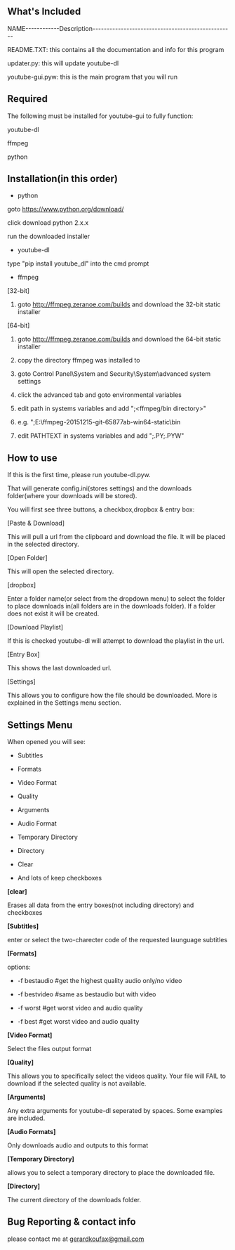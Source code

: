 What's Included
---------------

NAME------------Description--------------------------------------------------

README.TXT:     this contains all the documentation and info for this program

updater.py:     this will update youtube-dl

youtube-gui.pyw:  this is the main program that you will run


Required
--------

The following must be installed for youtube-gui to fully function:

youtube-dl

ffmpeg

python


Installation(in this order)
---------------------------

* python

goto https://www.python.org/download/

click download python 2.x.x

run the downloaded installer

* youtube-dl

type "pip install youtube_dl" into the cmd prompt

* ffmpeg

[32-bit]

1. goto http://ffmpeg.zeranoe.com/builds and download the 32-bit static installer

[64-bit]

1. goto http://ffmpeg.zeranoe.com/builds and download the 64-bit static installer

2. copy the directory ffmpeg was installed to

3. goto Control Panel\System and Security\System\advanced system settings

4. click the advanced tab and goto environmental variables

5. edit path in systems variables and add ";<ffmpeg/bin directory>"

6. e.g. ";E:\ffmpeg-20151215-git-65877ab-win64-static\bin

7. edit PATHTEXT in systems variables and add ";.PY;.PYW"


How to use
----------

If this is the first time, please run youtube-dl.pyw.

That will generate config.ini(stores settings) and the downloads folder(where your downloads will be stored).

You will first see three buttons, a checkbox,dropbox & entry box:

[Paste & Download]

This will pull a url from the clipboard and download the file. It will be  placed in the selected directory.

[Open Folder]

This will open the selected directory.

[dropbox]

Enter a folder name(or select from the dropdown menu) to select the folder to place downloads in(all folders are in the downloads folder). If a folder does not exist it will be created.

[Download Playlist]

If this is checked youtube-dl will attempt to download the playlist in the url.

[Entry Box]

This shows the last downloaded url.

[Settings]

This allows you to configure how the file should be downloaded. More is explained in the Settings menu section.


Settings Menu
-------------

When opened you will see: 

* Subtitles

* Formats

* Video Format

* Quality

* Arguments

* Audio Format

* Temporary Directory

* Directory

* Clear

* And lots of keep checkboxes

**[clear]**

Erases all data from the entry boxes(not including directory) and checkboxes

**[Subtitles]**

enter or select the two-charecter code of the requested launguage subtitles

**[Formats]**

options:

* -f bestaudio #get the highest quality audio only/no video

* -f bestvideo #same as bestaudio but with video

* -f worst #get worst video and audio quality

* -f best #get worst video and audio quality

**[Video Format]**

Select the files output format

**[Quality]**

This allows you to specifically select the videos quality. Your file will FAIL to download if the selected quality is not available.

**[Arguments]**

Any extra arguments for youtube-dl seperated by spaces. Some examples are included.

**[Audio Formats]**

Only downloads audio and outputs to this format

**[Temporary Directory]**

allows you to select a temporary directory to place the downloaded file.

**[Directory]**

The current directory of the downloads folder.


Bug Reporting & contact info
----------------------------
please contact me at gerardkoufax@gmail.com
